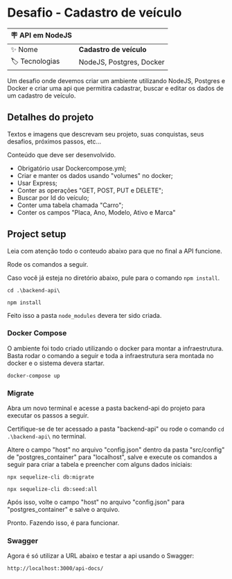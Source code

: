 
# Desafio - Cadastro de veículo

| :placard: API em NodeJS |     |
| -------------  | --- |
| :sparkles: Nome        | **Cadastro de veículo**
| :label: Tecnologias | NodeJS, Postgres, Docker

Um desafio onde devemos criar um ambiente utilizando NodeJS, Postgres e Docker e criar uma api que permitira cadastrar, buscar e editar os dados de um cadastro de veículo.

## Detalhes do projeto

Textos e imagens que descrevam seu projeto, suas conquistas, seus desafios, próximos passos, etc...

Conteúdo que deve ser desenvolvido.
- Obrigatório usar Dockercompose.yml;
- Criar e manter os dados usando "volumes" no docker;
- Usar Express;
- Conter as operações "GET, POST, PUT e DELETE";
- Buscar por Id do veículo;
- Conter uma tabela chamada "Carro";
- Conter os campos "Placa, Ano, Modelo, Ativo e Marca"

## Project setup
Leia com atenção todo o conteudo abaixo para que no final a API funcione.

Rode os comandos a seguir.

Caso você já esteja no diretório abaixo, pule para o comando ``npm install``.

```
cd .\backend-api\
```
```
npm install
```

Feito isso a pasta ``node_modules`` devera ter sido criada.

### Docker Compose

O ambiente foi todo criado utilizando o docker para montar a infraestrutura. Basta rodar o comando a seguir e toda a infraestrutura sera montada no docker e o sistema devera startar.

```
docker-compose up
```

### Migrate

Abra um novo terminal e acesse a pasta backend-api do projeto para executar os passos a seguir.

Certifique-se de ter acessado a pasta "backend-api" ou rode o comando ```cd .\backend-api\``` no terminal.

Altere o campo "host" no arquivo "config.json" dentro da pasta "src/config" de "postgres_container" para "localhost", salve e execute os comandos a seguir para criar a tabela e preencher com alguns dados iniciais:

```
npx sequelize-cli db:migrate
```
```
npx sequelize-cli db:seed:all
```

Após isso, volte o campo "host" no arquivo "config.json" para "postgres_container" e salve o arquivo.

Pronto. Fazendo isso, é para funcionar.

### Swagger

Agora é só utilizar a URL abaixo e testar a api usando o Swagger:

```
http://localhost:3000/api-docs/
```



